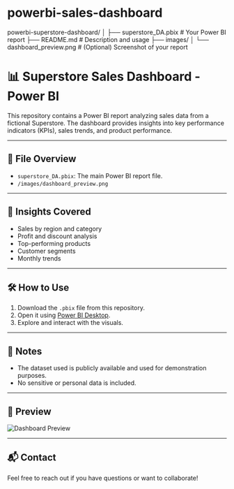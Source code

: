 # powerbi-sales-dashboard


powerbi-superstore-dashboard/
│
├── superstore_DA.pbix         # Your Power BI report
├── README.md                  # Description and usage
├── images/
│   └── dashboard_preview.png  # (Optional) Screenshot of your report


# 📊 Superstore Sales Dashboard - Power BI

This repository contains a Power BI report analyzing sales data from a fictional Superstore. The dashboard provides insights into key performance indicators (KPIs), sales trends, and product performance.

---

## 📁 File Overview

- `superstore_DA.pbix`: The main Power BI report file.
- `/images/dashboard_preview.png`
---

## 🧠 Insights Covered

- Sales by region and category
- Profit and discount analysis
- Top-performing products
- Customer segments
- Monthly trends

---

## 🛠 How to Use

1. Download the `.pbix` file from this repository.
2. Open it using [Power BI Desktop](https://powerbi.microsoft.com/desktop/).
3. Explore and interact with the visuals.

---

## 📝 Notes

- The dataset used is publicly available and used for demonstration purposes.
- No sensitive or personal data is included.

---

## 📸 Preview

![Dashboard Preview](images/dashboard_preview.png)

---

## 📬 Contact

Feel free to reach out if you have questions or want to collaborate!

